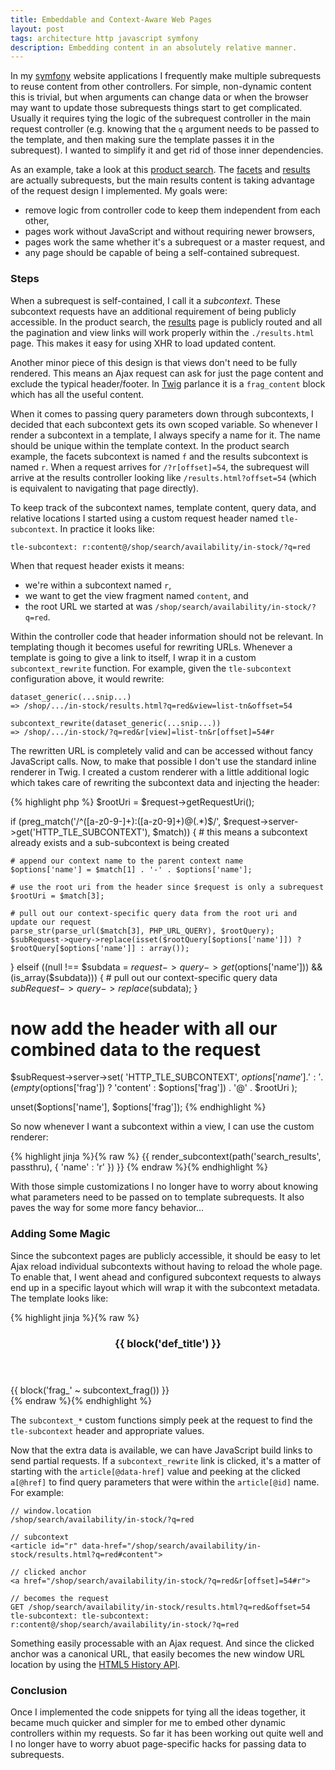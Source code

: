 ```yaml
---
title: Embeddable and Context-Aware Web Pages
layout: post
tags: architecture http javascript symfony
description: Embedding content in an absolutely relative manner.
---
```


In my [symfony][5] website applications I frequently make multiple subrequests to reuse content from other controllers.
For simple, non-dynamic content this is trivial, but when arguments can change data or when the browser may want to
update those subrequests things start to get complicated. Usually it requires tying the logic of the subrequest
controller in the main request controller (e.g. knowing that the `q` argument needs to be passed to the template, and
then making sure the template passes it in the subrequest). I wanted to simplify it and get rid of those inner
dependencies.

As an example, take a look at this [product search][1]. The [facets][2] and [results][3] are actually subrequests, but
the main results content is taking advantage of the request design I implemented. My goals were:

 * remove logic from controller code to keep them independent from each other,
 * pages work without JavaScript and without requiring newer browsers,
 * pages work the same whether it's a subrequest or a master request, and
 * any page should be capable of being a self-contained subrequest.


### Steps

When a subrequest is self-contained, I call it a *subcontext*. These subcontext requests have an additional requirement
of being publicly accessible. In the product search, the [results][3] page is publicly routed and all the pagination and
view links will work properly within the `./results.html` page. This makes it easy for using XHR to load updated
content.

Another minor piece of this design is that views don't need to be fully rendered. This means an Ajax request can ask for
just the page content and exclude the typical header/footer. In [Twig][4] parlance it is a `frag_content` block which
has all the useful content.

When it comes to passing query parameters down through subcontexts, I decided that each subcontext gets its own scoped
variable. So whenever I render a subcontext in a template, I always specify a name for it. The name should be unique
within the template context. In the product search example, the facets subcontext is named `f` and the results
subcontext is named `r`. When a request arrives for `/?r[offset]=54`, the subrequest will arrive at the results
controller looking like `/results.html?offset=54` (which is equivalent to navigating that page directly).

To keep track of the subcontext names, template content, query data, and relative locations I started using a custom
request header named `tle-subcontext`. In practice it looks like:

    tle-subcontext: r:content@/shop/search/availability/in-stock/?q=red

When that request header exists it means:

 * we're within a subcontext named `r`,
 * we want to get the view fragment named `content`, and
 * the root URL we started at was `/shop/search/availability/in-stock/?q=red`.

Within the controller code that header information should not be relevant. In templating though it becomes useful for
rewriting URLs. Whenever a template is going to give a link to itself, I wrap it in a custom `subcontext_rewrite`
function. For example, given the `tle-subcontext` configuration above, it would rewrite:

    dataset_generic(...snip...)
    => /shop/.../in-stock/results.html?q=red&view=list-tn&offset=54

    subcontext_rewrite(dataset_generic(...snip...))
    => /shop/.../in-stock/?q=red&r[view]=list-tn&r[offset]=54#r

The rewritten URL is completely valid and can be accessed without fancy JavaScript calls. Now, to make that possible I
don't use the standard inline renderer in Twig. I created a custom renderer with a little additional logic which takes
care of rewriting the subcontext data and injecting the header:

{% highlight php %}
$rootUri = $request->getRequestUri();

if (preg_match('/^([a-z0-9\-]+):([a-z0-9]+)@(.*)$/', $request->server->get('HTTP_TLE_SUBCONTEXT'), $match)) {
    # this means a subcontext already exists and a sub-subcontext is being created

    # append our context name to the parent context name
    $options['name'] = $match[1] . '-' . $options['name'];

    # use the root uri from the header since $request is only a subrequest
    $rootUri = $match[3];

    # pull out our context-specific query data from the root uri and update our request
    parse_str(parse_url($match[3], PHP_URL_QUERY), $rootQuery);
    $subRequest->query->replace(isset($rootQuery[$options['name']]) ? $rootQuery[$options['name']] : array());
} elseif ((null !== $subdata = $request->query->get($options['name'])) && (is_array($subdata))) {
    # pull out our context-specific query data
    $subRequest->query->replace($subdata);
}

# now add the header with all our combined data to the request
$subRequest->server->set(
    'HTTP_TLE_SUBCONTEXT',
    $options['name'] . ':' . (empty($options['frag']) ? 'content' : $options['frag']) . '@' . $rootUri
);

unset($options['name'], $options['frag']);
{% endhighlight %}

So now whenever I want a subcontext within a view, I can use the custom renderer:

{% highlight jinja %}{% raw %}
{{ render_subcontext(path('search_results', passthru), { 'name' : 'r' }) }}
{% endraw %}{% endhighlight %}

With those simple customizations I no longer have to worry about knowing what parameters need to be passed on to
template subrequests. It also paves the way for some more fancy behavior...


### Adding Some Magic

Since the subcontext pages are publicly accessible, it should be easy to let Ajax reload individual subcontexts without
having to reload the whole page. To enable that, I went ahead and configured subcontext requests to always end up in a
specific layout which will wrap it with the subcontext metadata. The template looks like:

{% highlight jinja %}{% raw %}
<article id="{{ subcontext_name() }}" data-href="{{ app.request.uri }}#{{ subcontext_frag() }}">
    <header><h3>{{ block('def_title') }}</h3></header>
    <section>{{ block('frag_' ~ subcontext_frag()) }}</section>
</article>
{% endraw %}{% endhighlight %}

The `subcontext_*` custom functions simply peek at the request to find the `tle-subcontext` header and appropriate
values.

Now that the extra data is available, we can have JavaScript build links to send partial requests. If a
`subcontext_rewrite` link is clicked, it's a matter of starting with the `article[@data-href]` value and peeking at the
clicked `a[@href]` to find query parameters that were within the `article[@id]` name. For example:

    // window.location
    /shop/search/availability/in-stock/?q=red

    // subcontext
    <article id="r" data-href="/shop/search/availability/in-stock/results.html?q=red#content">

    // clicked anchor
    <a href="/shop/search/availability/in-stock/?q=red&r[offset]=54#r">

    // becomes the request
    GET /shop/search/availability/in-stock/results.html?q=red&offset=54
    tle-subcontext: tle-subcontext: r:content@/shop/search/availability/in-stock/?q=red

Something easily processable with an Ajax request. And since the clicked anchor was a canonical URL, that easily becomes
the new window URL location by using the [HTML5 History API][6].


### Conclusion

Once I implemented the code snippets for tying all the ideas together, it became much quicker and simpler for me to
embed other dynamic controllers within my requests. So far it has been working out quite well and I no longer have to
worry abuot page-specific hacks for passing data to subrequests.


 [1]: http://www.theloopyewe.com/shop/search/availability/in-stock/?q=red
 [2]: http://www.theloopyewe.com/shop/search/availability/in-stock/facets.html?q=red
 [3]: http://www.theloopyewe.com/shop/search/availability/in-stock/results.html?q=red
 [4]: http://twig.sensiolabs.org/
 [5]: http://symfony.com/
 [6]: http://diveintohtml5.info/history.html

